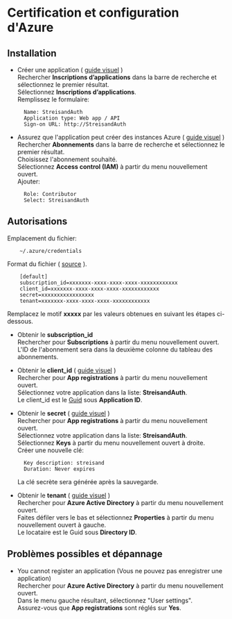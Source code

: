 Certification et configuration d'Azure
======================================

<!--
Also a best effort at translation @alimakki
-->
Installation
------------
* Créer une application ( [guide visuel](https://docs.microsoft.com/fr-fr/azure/azure-resource-manager/resource-group-create-service-principal-portal#create-an-active-directory-application) )<br />
	Rechercher **Inscriptions d’applications** dans la barre de recherche et sélectionnez le premier résultat.<br />
	Sélectionnez **Inscriptions d’applications**.<br />
	Remplissez le formulaire:

		Name: StreisandAuth
		Application type: Web app / API
		Sign-on URL: http://StreisandAuth

* Assurez que l'application peut créer des instances Azure ( [guide visuel](https://docs.microsoft.com/fr-fr/azure/azure-resource-manager/resource-group-create-service-principal-portal#assign-application-to-role) )<br />
	Rechercher **Abonnements** dans la barre de recherche et sélectionnez le premier résultat.<br />
	Choisissez l'abonnement souhaité.<br />
	Sélectionnez **Access control (IAM)** à partir du menu nouvellement ouvert.<br />
	Ajouter:

		Role: Contributor
		Select: StreisandAuth

Autorisations
-------------
Emplacement du fichier:

		~/.azure/credentials

Format du fichier ( [source](https://docs.ansible.com/ansible/guide_azure.html#storing-in-a-file) ).

		[default]
		subscription_id=xxxxxxx-xxxx-xxxx-xxxx-xxxxxxxxxxxx
		client_id=xxxxxxx-xxxx-xxxx-xxxx-xxxxxxxxxxxx
		secret=xxxxxxxxxxxxxxxxx
		tenant=xxxxxxx-xxxx-xxxx-xxxx-xxxxxxxxxxxx

Remplacez le motif **xxxxx** par les valeurs obtenues en suivant les étapes ci-dessous.

* Obtenir le **subscription_id**<br />
	Rechercher pour **Subscriptions** à partir du menu nouvellement ouvert.<br />
	L'ID de l'abonnement sera dans la deuxième colonne du tableau des abonnements.

* Obtenir le **client_id** ( [guide visuel](https://docs.microsoft.com/fr-fr/azure/azure-resource-manager/resource-group-create-service-principal-portal#get-application-id-and-authentication-key) )<br />
	Rechercher pour **App registrations** à partir du menu nouvellement ouvert.<br />
	Sélectionnez votre application dans la liste: **StreisandAuth**.<br />
	Le client_id est le [Guid](https://en.wikipedia.org/wiki/Universally_unique_identifier) sous **Application ID**.<br />

* Obtenir le **secret** ( [guide visuel](https://docs.microsoft.com/fr-fr/azure/azure-resource-manager/resource-group-create-service-principal-portal#get-application-id-and-authentication-key) )<br />
	Rechercher pour **App registrations** à partir du menu nouvellement ouvert.<br />
	Sélectionnez votre application dans la liste: **StreisandAuth**.<br />
	Sélectionnez **Keys** à partir du menu nouvellement ouvert à droite.<br />
	Créer une nouvelle clé:

		Key description: streisand
		Duration: Never expires
	La clé secrète sera générée après la sauvegarde.

* Obtenir le **tenant** ( [guide visuel](https://docs.microsoft.com/fr-fr/azure/azure-resource-manager/resource-group-create-service-principal-portal#get-tenant-id) )<br />
	Rechercher pour **Azure Active Directory** à partir du menu nouvellement ouvert.<br />
	Faites défiler vers le bas et sélectionnez **Properties** à partir du menu nouvellement ouvert à gauche.<br />
	Le locataire est le Guid sous **Directory ID**.<br />

Problèmes possibles et dépannage
--------------------------------
* You cannot register an application (Vous ne pouvez pas enregistrer une application)<br />
	Rechercher pour **Azure Active Directory** à partir du menu nouvellement ouvert.<br />
	Dans le menu gauche résultant, sélectionnez "User settings".<br />
	Assurez-vous que **App registrations** sont réglés sur **Yes**.
